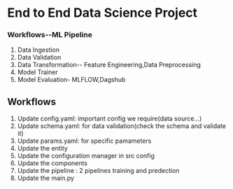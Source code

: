 # End to End Data Science Project

### Workflows--ML Pipeline

1. Data Ingestion
2. Data Validation
3. Data Transformation-- Feature Engineering,Data Preprocessing
4. Model Trainer
5. Model Evaluation- MLFLOW,Dagshub

## Workflows

1. Update config.yaml: important config we require(data source...)
2. Update schema.yaml: for data validation(check the schema and validate it)
3. Update params.yaml: for specific pamameters
4. Update the entity
5. Update the configuration manager in src config
6. Update the components
7. Update the pipeline : 2 pipelines training and predection 
8. Update the main.py